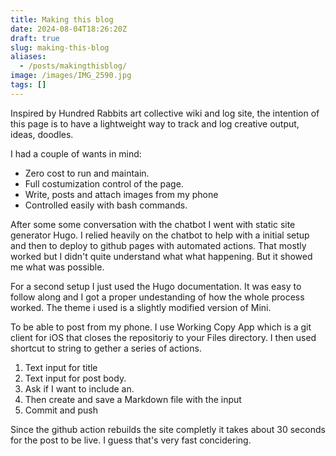 ```yaml
---
title: Making this blog
date: 2024-08-04T18:26:20Z
draft: true
slug: making-this-blog
aliases:
  - /posts/makingthisblog/
image: /images/IMG_2590.jpg
tags: []
---
```



Inspired by Hundred Rabbits art collective wiki and log site, the intention of this page is to have a lightweight way to track and log creative output, ideas, doodles. 

I had a couple of wants in mind:
- Zero cost to run and maintain.
- Full costumization control of the page. 
- Write, posts and attach images from my phone
- Controlled easily with bash commands. 

<!--more-->

After some some conversation with the chatbot I went with static site generator Hugo. I relied heavily on the chatbot to help with a initial setup and then to deploy to github pages with automated actions. That mostly worked but I didn't quite understand what what happening. But it showed me what was possible. 

For a second setup I just used the Hugo documentation. It was easy to follow along and I got a proper undestanding of how the whole process worked. The theme i used is a slightly modified version of Mini.

To be able to post from my phone. I use Working Copy App which is a git client for iOS that closes the repositoriy to your Files directory. I then used shortcut to string to gether a series of actions. 

1. Text input for title
2. Text input for post body. 
3. Ask if I want to include an. 
4. Then create and save a Markdown file with the input
5. Commit and push 

Since the github action rebuilds the site completly it takes about 30 seconds for the post to be live. I guess that's very fast concidering. 
